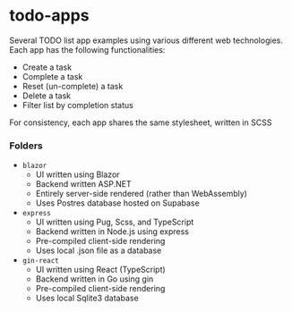 # todo-apps
Several TODO list app examples using various different web technologies.\
Each app has the following functionalities:
- Create a task
- Complete a task
- Reset (un-complete) a task
- Delete a task
- Filter list by completion status

For consistency, each app shares the same stylesheet, written in SCSS

### Folders
- `blazor`
    - UI written using Blazor
    - Backend written ASP.NET
    - Entirely server-side rendered (rather than WebAssembly)
    - Uses Postres database hosted on Supabase
- `express`
    - UI written using Pug, Scss, and TypeScript
    - Backend written in Node.js using express
    - Pre-compiled client-side rendering
    - Uses local .json file as a database
- `gin-react`
    - UI written using React (TypeScript)
    - Backend written in Go using gin
    - Pre-compiled client-side rendering
    - Uses local Sqlite3 database
